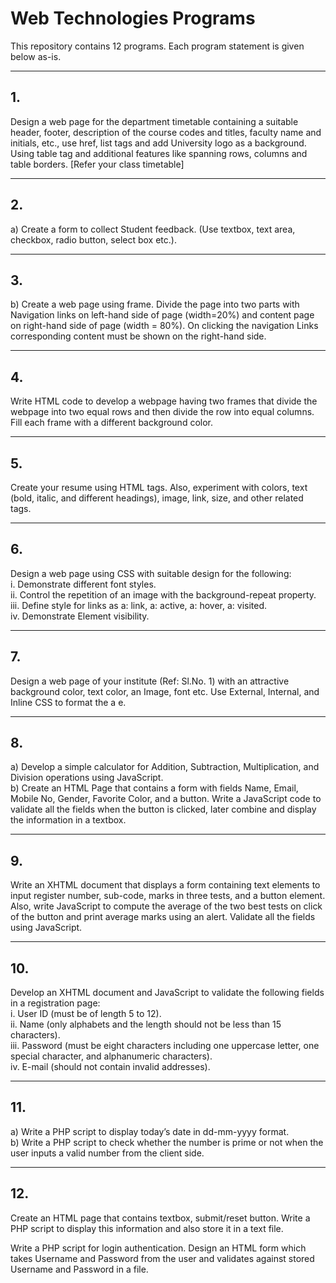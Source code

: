 # Web Technologies Programs

This repository contains 12 programs. Each program statement is given below as-is.

---

## 1. 
Design a web page for the department timetable containing a suitable header, footer, description of the course codes and titles, faculty name and initials, etc., use href, list tags and add University logo as a background. Using table tag and additional features like spanning rows, columns and table borders. [Refer your class timetable]

---

## 2. 
a) Create a form to collect Student feedback. (Use textbox, text area, checkbox, radio button, select box etc.).

---

## 3. 
b) Create a web page using frame. Divide the page into two parts with Navigation links on left-hand side of page (width=20%) and content page on right-hand side of page (width = 80%). On clicking the navigation Links corresponding content must be shown on the right-hand side.

---

## 4. 
Write HTML code to develop a webpage having two frames that divide the webpage into two equal rows and then divide the row into equal columns. Fill each frame with a different background color.

---

## 5. 
Create your resume using HTML tags. Also, experiment with colors, text (bold, italic, and different headings), image, link, size, and other related tags.

---

## 6. 
Design a web page using CSS with suitable design for the following:  
i. Demonstrate different font styles.  
ii. Control the repetition of an image with the background-repeat property.  
iii. Define style for links as a: link, a: active, a: hover, a: visited.  
iv. Demonstrate Element visibility.

---

## 7. 
Design a web page of your institute (Ref: Sl.No. 1) with an attractive background color, text color, an Image, font etc. Use External, Internal, and Inline CSS to format the a e.

---

## 8. 
a) Develop a simple calculator for Addition, Subtraction, Multiplication, and Division operations using JavaScript.  
b) Create an HTML Page that contains a form with fields Name, Email, Mobile No, Gender, Favorite Color, and a button. Write a JavaScript code to validate all the fields when the button is clicked, later combine and display the information in a textbox.

---

## 9. 
Write an XHTML document that displays a form containing text elements to input register number, sub-code, marks in three tests, and a button element. Also, write JavaScript to compute the average of the two best tests on click of the button and print average marks using an alert. Validate all the fields using JavaScript.

---

## 10. 
Develop an XHTML document and JavaScript to validate the following fields in a registration page:  
i. User ID (must be of length 5 to 12).  
ii. Name (only alphabets and the length should not be less than 15 characters).  
iii. Password (must be eight characters including one uppercase letter, one special character, and alphanumeric characters).  
iv. E-mail (should not contain invalid addresses).

---

## 11. 
a) Write a PHP script to display today’s date in dd-mm-yyyy format.  
b) Write a PHP script to check whether the number is prime or not when the user inputs a valid number from the client side.

---

## 12. 
Create an HTML page that contains textbox, submit/reset button. Write a PHP script to display this information and also store it in a text file.  

Write a PHP script for login authentication. Design an HTML form which takes Username and Password from the user and validates against stored Username and Password in a file.
